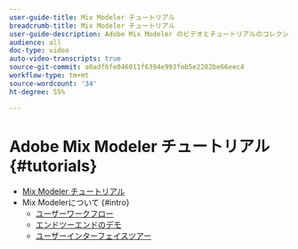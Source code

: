 ```yaml
---
user-guide-title: Mix Modeler チュートリアル
breadcrumb-title: Mix Modeler チュートリアル
user-guide-description: Adobe Mix Modeler のビデオとチュートリアルのコレクションです。
audience: all
doc-type: video
auto-video-transcripts: true
source-git-commit: a0adf6fe046011f6394e993feb5e2282be66eec4
workflow-type: tm+mt
source-wordcount: '34'
ht-degree: 55%

---
```



# Adobe Mix Modeler チュートリアル {#tutorials}

+ [Mix Modeler チュートリアル](/help/tutorials/overview.md)
+ Mix Modelerについて {#intro}
   + [ユーザーワークフロー](/help/tutorials/intro/user-workflow.md)
   + [エンドツーエンドのデモ](/help/tutorials/intro/demo.md)
   + [ユーザーインターフェイスツアー](/help/tutorials/intro/user-interface-tour.md)
